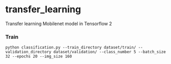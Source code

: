 # transfer_learning
Transfer learning Mobilenet model in Tensorflow 2

### Train 
`
python classification.py --train_directory dataset/train/ --validation_directory dataset/validation/ --class_number 5 --batch_size 32 --epochs 20 --img_size 160 
`

